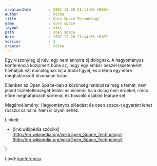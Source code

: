 ```yaml
---
creationDate        : 2007-12-26 21:44:06 +0100 
author              : kocka 
title               : Open Space Technology 
name                : open space 
layout              : wiki 
path                : open space 
date                : 2007-12-26 21:44:06 +0100 
version             : 1 
creator             : kocka 
---
```

Egy viszonylag új név, egy nem annyira ój dolognak. A hagyományos konferencia közismert bűne az, hogy egy ember beszél (esetenként hívhatjuk ezt monológnak is) a többi figyel, és a téma egy előre meghatározott útvonalon halad.

Ellenben az Open Space-ben a közönség határozza meg a témát, nem jelent tiszteletlenséget felálni és elmenni ha a dolog nem érdekel, nincs előre meghatározott sorrend, és hasonló csábitó feature set.

Magánvélemény: Hagyományos előadást és open space-t egyaránt lehet rosszul csinálni. Nem is olyan nehéz.

Linkek:

*   {link:wikipédia szócikk|[http://en.wikipedia.org/wiki/Open_Space_Technology](http://en.wikipedia.org/wiki/Open_Space_Technology)

}

Lásd: [konferencia](konferencia.html)



